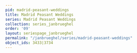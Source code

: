 ```yaml
---
pid: madrid-peasant-weddings
title: Madrid Peasant Weddings
series: Madrid Peasant Weddings
collection: series_janbrueghel
order: '09'
layout: seriespage_janbrueghel
permalink: "/janbrueghel/series/madrid-peasant-weddings"
object_ids: 3433|3734
---
```

